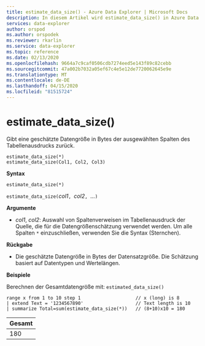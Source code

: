 ```yaml
---
title: estimate_data_size() - Azure Data Explorer | Microsoft Docs
description: In diesem Artikel wird estimate_data_size() in Azure Data Explorer beschrieben.
services: data-explorer
author: orspod
ms.author: orspodek
ms.reviewer: rkarlin
ms.service: data-explorer
ms.topic: reference
ms.date: 02/13/2020
ms.openlocfilehash: 9664a7c9caf0506cdb7274eed5e143f89c82cebb
ms.sourcegitcommit: 47a002b7032a05ef67c4e5e12de7720062645e9e
ms.translationtype: MT
ms.contentlocale: de-DE
ms.lasthandoff: 04/15/2020
ms.locfileid: "81515724"
---
```

# <a name="estimate_data_size"></a>estimate_data_size()

Gibt eine geschätzte Datengröße in Bytes der ausgewählten Spalten des Tabellenausdrucks zurück.

```kusto
estimate_data_size(*)
estimate_data_size(Col1, Col2, Col3)
```

**Syntax**

`estimate_data_size(*)`

`estimate_data_size(`*col1*`, `*col2*`, `...`)`

**Argumente**

* *col1*, *col2*: Auswahl von Spaltenverweisen im Tabellenausdruck der Quelle, die für die Datengrößenschätzung verwendet werden. Um alle Spalten `*` einzuschließen, verwenden Sie die Syntax (Sternchen).

**Rückgabe**

* Die geschätzte Datengröße in Bytes der Datensatzgröße. Die Schätzung basiert auf Datentypen und Wertelängen.

**Beispiele**

Berechnen der Gesamtdatengröße mit: `estimated_data_size()`

```kusto
range x from 1 to 10 step 1                    // x (long) is 8 
| extend Text = '1234567890'                   // Text length is 10  
| summarize Total=sum(estimate_data_size(*))   // (8+10)x10 = 180
```

|Gesamt|
|---|
|180|